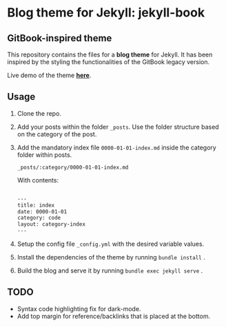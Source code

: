 # Blog theme for Jekyll: jekyll-book

## GitBook-inspired theme

This repository contains the files for a **blog theme** for Jekyll. It has been inspired by the styling the functionalities of the GitBook legacy version. 

Live demo of the theme [**here**](https://krishadi.com).

## Usage

1. Clone the repo.

2. Add your posts within the folder `_posts`. Use the folder structure based on the category of the post.

3. Add the mandatory index file `0000-01-01-index.md` inside the category folder within posts.

   `_posts/:category/0000-01-01-index.md`

   With contents:

   ```md

   ---
   title: index
   date: 0000-01-01
   category: code
   layout: category-index
   ---

   ```

4. Setup the config file `_config.yml` with the desired variable values. 

5. Install the dependencies of the theme by running `bundle install` .
   
6. Build the blog and serve it by running `bundle exec jekyll serve` .

## TODO

- Syntax code highlighting fix for dark-mode.
- Add top margin for reference/backlinks that is placed at the bottom. 
